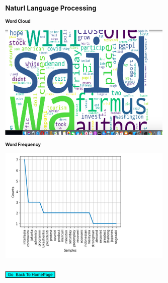 
<!DOCTYPE html>
<html>
<body>

<H2>Naturl Language Processing</H2>
<h4>Word Cloud</h4>
<img src="../images/NEWS_NLP/Word Cloud.png" alt="Trulli" width="500" height="333">
<h4>Word Frequency</h4>
<img src="../images/NEWS_NLP/word_bar chart.png" alt="Trulli" width="500" height="333">
<h1></h1>

<input  style="width:160;height:124; background-color:aqua"  type="button" onclick="location.href='https:/clarkec77.github.io';" value="Go  Back To HomePage" />

</body>
</html>